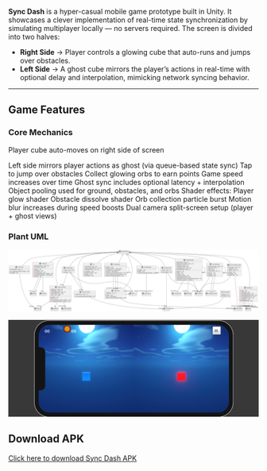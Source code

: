 
**Sync Dash** is a hyper-casual mobile game prototype built in Unity. It showcases a clever implementation of real-time state synchronization by simulating multiplayer locally — no servers required. The screen is divided into two halves:

- **Right Side** → Player controls a glowing cube that auto-runs and jumps over obstacles.
- **Left Side** → A ghost cube mirrors the player’s actions in real-time with optional delay and interpolation, mimicking network syncing behavior.

---

##  Game Features

###  Core Mechanics
Player cube auto-moves on right side of screen

Left side mirrors player actions as ghost (via queue-based state sync)
Tap to jump over obstacles
Collect glowing orbs to earn points
Game speed increases over time
Ghost sync includes optional latency + interpolation
Object pooling used for ground, obstacles, and orbs
Shader effects:
Player glow shader
Obstacle dissolve shader
Orb collection particle burst
Motion blur increases during speed boosts
Dual camera split-screen setup (player + ghost views)


### Plant UML 
 ![](Assets/Project/ScreenShot/include.png)

 [![Watch Video](Assets/Project/ScreenShot/video_thumb.png)](Assets/Project/ScreenShot/gameplay.mp4)


## Download APK

  [Click here to download Sync Dash APK](https://drive.google.com/uc?export=download&id=1PXeeSMnM-7oy2OiCe-7X7mGkNiW1WVJ0)
